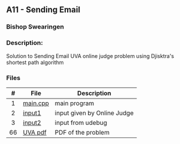 ## A11 - Sending Email
### Bishop Swearingen
### Description: 

Solution to Sending Email UVA online judge problem using Djisktra's shortest path algorithm

### Files

|   #   | File             | Description                                        |
| :---: | ---------------- | -------------------------------------------------- |
|   1   | [main.cpp](https://github.com/BishopSwearingen/4883-Prog-Tech/blob/main/Assignments/A06/main.cpp)         | main program     |
|   2   | [input1](https://github.com/BishopSwearingen/4883-Prog-Tech/blob/main/Assignments/A06/input1) | input given by Online Judge         |
|   3   | [input2](https://github.com/BishopSwearingen/4883-Prog-Tech/blob/main/Assignments/A06/input2) | input from udebug |
|   66  | [UVA pdf](https://github.com/BishopSwearingen/4883-Prog-Tech/blob/main/Assignments/A06/10226.pdf) | PDF of the problem |


